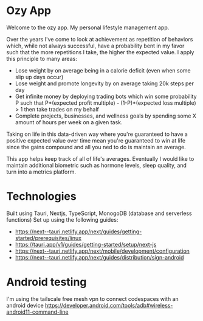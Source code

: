 # Ozy App

Welcome to the ozy app. My personal lifestyle management app.

Over the years I've come to look at achievement as repetition of behaviors which, while not always successful,
have a probability bent in my favor such that the more repetitions I take, the higher the expected value. I apply this principle to many areas:
- Lose weight by on average being in a calorie deficit (even when some slip up days occur)
- Lose weight and promote longevity by on average taking 20k steps per day
- Get infinite money by deploying trading bots which win some probability P such that P*(expected profit multiple) - (1-P)*(expected loss multiple) > 1 then take trades on my behalf
- Complete projects, businesses, and wellness goals by spending some X amount of hours per week on a given task.

Taking on life in this data-driven way where you're guaranteed to have a positive expected value over time mean you're guaranteed to win at life since the gains compound and all you ned to do is maintain an average.

This app helps keep track of all of life's averages. Eventually I would like to maintain additional biometric such as hormone levels, sleep quality, and turn into a metrics platform.

# Technologies

Built using Tauri, Nextjs, TypeScript, MonogoDB (database and serverless functions)
Set up using the following guides:
- https://next--tauri.netlify.app/next/guides/getting-started/prerequisites/linux
- https://tauri.app/v1/guides/getting-started/setup/next-js
- https://next--tauri.netlify.app/next/mobile/development/configuration
- https://next--tauri.netlify.app/next/guides/distribution/sign-android

# Android testing

I'm using the tailscale free mesh vpn to connect codespaces with an android device
https://developer.android.com/tools/adb#wireless-android11-command-line
